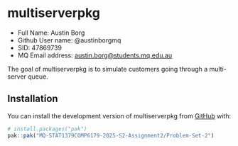 
# multiserverpkg

- Full Name: Austin Borg
- Github User name: @austinborgmq
- SID: 47869739
- MQ Email address: austin.borg@students.mq.edu.au

<!-- badges: start -->
<!-- badges: end -->

The goal of multiserverpkg is to simulate customers going through a multi-server queue.

## Installation

You can install the development version of multiserverpkg from [GitHub](https://github.com/) with:

``` r
# install.packages("pak")
pak::pak("MQ-STAT1379COMP6179-2025-S2-Assignment2/Problem-Set-2")


